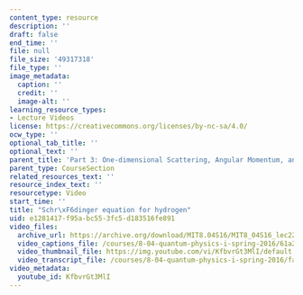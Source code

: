 ```yaml
---
content_type: resource
description: ''
draft: false
end_time: ''
file: null
file_size: '49317318'
file_type: ''
image_metadata:
  caption: ''
  credit: ''
  image-alt: ''
learning_resource_types:
- Lecture Videos
license: https://creativecommons.org/licenses/by-nc-sa/4.0/
ocw_type: ''
optional_tab_title: ''
optional_text: ''
parent_title: 'Part 3: One-dimensional Scattering, Angular Momentum, and Central Potentials'
parent_type: CourseSection
related_resources_text: ''
resource_index_text: ''
resourcetype: Video
start_time: ''
title: "Schr\xF6dinger equation for hydrogen"
uid: e1281417-f95a-bc55-3fc5-d183516fe891
video_files:
  archive_url: https://archive.org/download/MIT8.04S16/MIT8_04S16_lec22_s3_300k.mp4
  video_captions_file: /courses/8-04-quantum-physics-i-spring-2016/61a270dea82355beaf4a22258d6eb1b5_KfbvrGt3MlI.vtt
  video_thumbnail_file: https://img.youtube.com/vi/KfbvrGt3MlI/default.jpg
  video_transcript_file: /courses/8-04-quantum-physics-i-spring-2016/fa2bbbb530d4cae286ac44fabfdb1081_KfbvrGt3MlI.pdf
video_metadata:
  youtube_id: KfbvrGt3MlI
---
```


